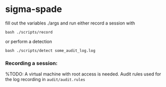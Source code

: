 # sigma-spade

fill out the variables ./args and run either record a session with
```
bash ./scripts/record
```
or perform a detection
```
bash ./scripts/detect some_audit_log.log
```



###  Recording a session: 
%TODO:
A virtual machine with root access is needed.
Audit rules used for the log recording in ```audit/audit.rules```